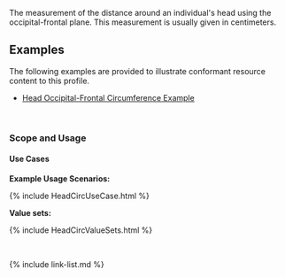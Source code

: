 The measurement of the distance around an individual's head using the occipital-frontal plane.
This measurement is usually given in centimeters.

## Examples ##

The following examples are provided to illustrate conformant resource content to this profile.

- [Head Occipital-Frontal Circumference Example](Observation-headCircumference-example.html)

<br>

### Scope and Usage
#### Use Cases
**Example Usage Scenarios:**

{% include HeadCircUseCase.html %}

**Value sets:**

{% include HeadCircValueSets.html %}

<br>

{% include link-list.md %}
